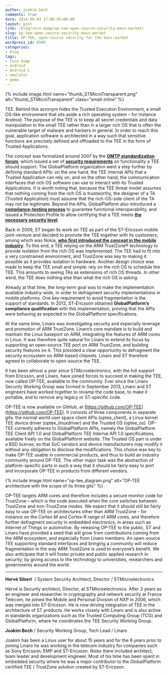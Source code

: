 ```yaml
---
author: joakim.bech
comments: true
date: 2014-09-03 17:06:05+00:00
layout: post
link: /blog/core-dump/op-tee-open-source-security-mass-market/
slug: op-tee-open-source-security-mass-market
title: OP-TEE, open-source security for the mass-market
wordpress_id: 6500
categories:
- blog
tags:
- Core Dump
- android
- Android L
- emulator
- qemu
---
```


{% include image.html name="thumb_STMicroTransparent.png" alt="thumb_STMicroTransparent" class="small-inline" %}

TEE. Behind this acronym hides the Trusted Execution Environment, a small OS-like environment that sits aside a rich operating system – for instance Android. The purpose of the TEE is to keep all secret credentials and data manipulation in the small TEE rather than in a larger rich OS that is often the vulnerable target of malware and hackers in general. In order to reach this goal, application software is architected in a way such that sensitive functions are precisely defined and offloaded to the TEE in the form of Trusted Applications.

The concept was formalized around 2007 by the [**OMTP standardization forum**](http://en.wikipedia.org/wiki/Open_Mobile_Terminal_Platform), which issued a set of [**security requirements**](https://www.gsma.com/newsroom/all-documents/omtp-documents/omtp-documents-1-1-omtp-advanced-trusted-environment-omtp-tr1-v1-1/) on functionality a TEE should support. The GlobalPlatform organization went a step further by defining standard APIs: on the one hand, the TEE internal APIs that a Trusted Application can rely on, and on the other hand, the communication interfaces that rich OS software can use to interact with its Trusted Applications. It is worth noting that, because the TEE threat model assumes that nothing coming from the rich OS is trustworthy, the designer of a TA (Trusted Application) must assume that the rich-OS-side client of the TA may not be legitimate. Beyond the APIs, GlobalPlatform also introduced a [**compliance-testing process**](https://www.globalplatform.org/compliance.asp) to guarantee functional interoperability, and issued a Protection Profile to allow certifying that a TEE meets [**the necessary security level**](https://www.globalplatform.org/specificationform.asp?fid=7781).

Back in 2009, ST began its work on TEE as part of the ST-Ericsson mobile joint-venture and decided to promote the TEE together with its customers, among which was Nokia, [**who first introduced the concept in the mobile industry**](https://se-sy.org/projects/obc/). To this end, a TEE relying on the ARM TrustZone® technology to provide isolation from the rich OS was implemented. The TEE had to fit into a very constrained environment, and TrustZone was key to making it possible as it provides isolation in hardware. Another design choice was made to keep the TEE small and simple: rely on the rich OS to schedule the TEE. This amounts to seeing TAs as extensions of rich OS threads. In other word, the TEE does nothing else than what the rich OS is asking.

Already at that time, the long-term goal was to make the implementation available industry-wide, in order to defragment security implementations in mobile platforms. One key requirement to avoid fragmentation is the support of standards. In 2013, ST-Ericsson obtained **GlobalPlatform’s compliance qualification** with this implementation, proving that the APIs were behaving as expected in the GlobalPlatform specifications.

At the same time, Linaro was investigating security and especially leverage and promotion of ARM TrustZone. Linaro’s core mandate is to build and maintain the Linux baseport on ARM, integrating the features of ARM cores in Linux. It was therefore quite natural for Linaro to extend its focus by supporting an open-source TEE port on ARM TrustZone, and building security features on it. This provided a clear opportunity to defragment the security ecosystem on ARM-based chipsets. Linaro and ST therefore agreed to collaborate to open-source the TEE.

It has been almost a year since STMicroelectronics, with the full support from Ericsson, and Linaro, have joined forces to succeed in making the TEE, now called OP-TEE, available to the community. Ever since the Linaro Security Working Group was formed in September 2013, Linaro and ST engineers have worked together to revamp the code base, to make it portable, and to remove any legacy or ST-specific code.

OP-TEE is now available on GitHub, at [https://github.com/OP-TEE](https://github.com/OP-TEE). It consists of three components in separate gits: the normal world user space client APIs (optee_client), a Linux kernel TEE device driver (optee_linuxdriver) and the Trusted OS (optee_os). OP-TEE currently adheres to GlobalPlatform APIs, namely the GlobalPlatform TEE Client API 1.0 and GlobalPlatform TEE Internal API 1.0 specifications, available freely on the GlobalPlatform website. The Trusted OS part is under a BSD license, so that SoC vendors and device manufacturers may modify it without any obligation to disclose the modifications. This choice was key to make OP-TEE usable in commercial products, and thus to build an industry community around OP-TEE. The other major task was the abstraction of platform-specific parts in such a way that it should be fairly easy to port and incorporate OP-TEE in products from different vendors.

{% include image.html name="op-tee_diagram.png" alt="OP-TEE architecture with the scope of its three gits" %}

OP-TEE targets ARM cores and therefore includes a secure monitor code for TrustZone – which is the code executed when the core switches between TrustZone and non-TrustZone modes. We expect that it should still be fairly easy to use OP-TEE on architectures other than ARM TrustZone – for instance on the Cortex-M and Cortex-R range of ARM cores, and therefore further defragment security in embedded electronics, in areas such as Internet of Things or automotive.
By releasing OP-TEE to the public, ST and Linaro have provided a seed that will grow from contributions coming from the ARM ecosystem, and especially from Linaro members. An open-source TEE supporting standard interfaces and bringing a community will reduce fragmentation in the way ARM TrustZone is used to everyone’s benefit. We also anticipate that it will foster private and public applied research in security, by giving access to the technology to universities, researchers and governments around the world.


* * *


**Hervé Sibert**  / System Security Architect, Director / STMicroelectronics

Hervé is Security architect, Director, at STMicroelectronics. After 3 years as an engineer and researcher in cryptography and network security at France Telecom, he joined the Mobile and Personal Division of NXP in 2006, which was merged into ST-Ericsson. He is now driving integration of TEE in the architecture of ST products. He works closely with Linaro and is also active in standards organizations such as the Trusted Computing Group (TCG) and GlobalPlatform, where he coordinates the TEE Security Working Group.



**Joakim Bech** / Security Working Group, Tech Lead / Linaro

Joakim has been a Linux user for about 15 years and for the 8 years prior to joining Linaro he was working in the telecom industry for companies such as Sony Ericsson, EMP and ST-Ericsson. Roles there included architect, team leader and development engineer. Most of his time has been spent in embedded security where he was a major contributor to the GlobalPlatform certified TEE / TrustZone solution created by ST-Ericsson.

